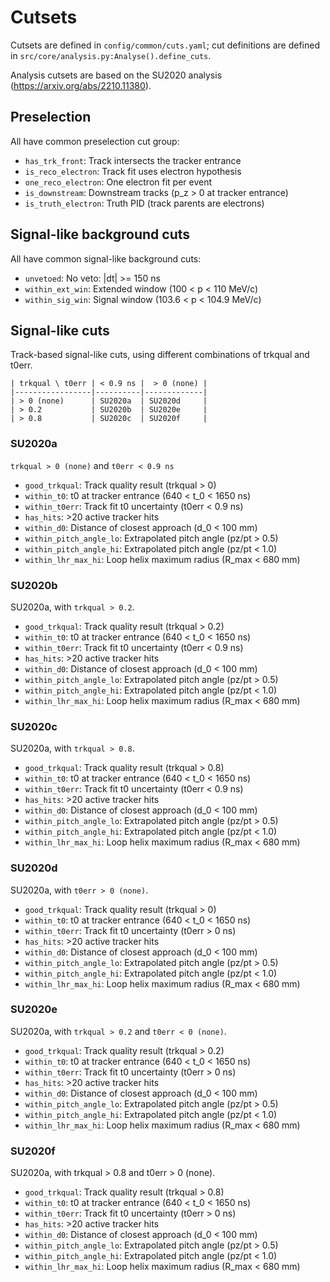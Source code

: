 # Cutsets 

Cutsets are defined in `config/common/cuts.yaml`; cut definitions are defined in `src/core/analysis.py:Analyse().define_cuts`.

Analysis cutsets are based on the SU2020 analysis (https://arxiv.org/abs/2210.11380).

## Preselection 

All have common preselection cut group: 

* `has_trk_front`: Track intersects the tracker entrance
* `is_reco_electron`: Track fit uses electron hypothesis
* `one_reco_electron`: One electron fit per event
* `is_downstream`: Downstream tracks (p_z > 0 at tracker entrance)
* `is_truth_electron`: Truth PID (track parents are electrons)

## Signal-like background cuts 

All have common signal-like background cuts: 

* `unvetoed`: No veto: |dt| >= 150 ns
* `within_ext_win`: Extended window (100 < p < 110 MeV/c)
* `within_sig_win`: Signal window (103.6 < p < 104.9 MeV/c)

## Signal-like cuts 

Track-based signal-like cuts, using different combinations of trkqual and t0err. 

```
| trkqual \ t0err | < 0.9 ns |  > 0 (none) |
|-----------------|----------|-------------|
| > 0 (none)      | SU2020a  | SU2020d     |
| > 0.2           | SU2020b  | SU2020e     |
| > 0.8           | SU2020c  | SU2020f     |
```

### SU2020a

`trkqual > 0 (none)` and `t0err < 0.9 ns`

* `good_trkqual`: Track quality result (trkqual > 0)
* `within_t0`: t0 at tracker entrance (640 < t_0 < 1650 ns)
* `within_t0err`: Track fit t0 uncertainty (t0err < 0.9 ns)
* `has_hits`: >20 active tracker hits
* `within_d0`: Distance of closest approach (d_0 < 100 mm)
* `within_pitch_angle_lo`: Extrapolated pitch angle (pz/pt > 0.5)
* `within_pitch_angle_hi`: Extrapolated pitch angle (pz/pt < 1.0)
* `within_lhr_max_hi`: Loop helix maximum radius (R_max < 680 mm)
  
### SU2020b

SU2020a, with `trkqual > 0.2`.

* `good_trkqual`: Track quality result (trkqual > 0.2)
* `within_t0`: t0 at tracker entrance (640 < t_0 < 1650 ns)
* `within_t0err`: Track fit t0 uncertainty (t0err < 0.9 ns)
* `has_hits`: >20 active tracker hits
* `within_d0`: Distance of closest approach (d_0 < 100 mm)
* `within_pitch_angle_lo`: Extrapolated pitch angle (pz/pt > 0.5)
* `within_pitch_angle_hi`: Extrapolated pitch angle (pz/pt < 1.0)
* `within_lhr_max_hi`: Loop helix maximum radius (R_max < 680 mm)
  
### SU2020c

SU2020a, with `trkqual > 0.8`.

* `good_trkqual`: Track quality result (trkqual > 0.8)
* `within_t0`: t0 at tracker entrance (640 < t_0 < 1650 ns)
* `within_t0err`: Track fit t0 uncertainty (t0err < 0.9 ns)
* `has_hits`: >20 active tracker hits
* `within_d0`: Distance of closest approach (d_0 < 100 mm)
* `within_pitch_angle_lo`: Extrapolated pitch angle (pz/pt > 0.5)
* `within_pitch_angle_hi`: Extrapolated pitch angle (pz/pt < 1.0)
* `within_lhr_max_hi`: Loop helix maximum radius (R_max < 680 mm)

### SU2020d

SU2020a, with `t0err > 0 (none)`.

* `good_trkqual`: Track quality result (trkqual > 0)
* `within_t0`: t0 at tracker entrance (640 < t_0 < 1650 ns)
* `within_t0err`: Track fit t0 uncertainty (t0err > 0 ns)
* `has_hits`: >20 active tracker hits
* `within_d0`: Distance of closest approach (d_0 < 100 mm)
* `within_pitch_angle_lo`: Extrapolated pitch angle (pz/pt > 0.5)
* `within_pitch_angle_hi`: Extrapolated pitch angle (pz/pt < 1.0)
* `within_lhr_max_hi`: Loop helix maximum radius (R_max < 680 mm)
  
### SU2020e

SU2020a, with `trkqual > 0.2` and `t0err < 0 (none)`.

* `good_trkqual`: Track quality result (trkqual > 0.2)
* `within_t0`: t0 at tracker entrance (640 < t_0 < 1650 ns)
* `within_t0err`: Track fit t0 uncertainty (t0err > 0 ns)
* `has_hits`: >20 active tracker hits
* `within_d0`: Distance of closest approach (d_0 < 100 mm)
* `within_pitch_angle_lo`: Extrapolated pitch angle (pz/pt > 0.5)
* `within_pitch_angle_hi`: Extrapolated pitch angle (pz/pt < 1.0)
* `within_lhr_max_hi`: Loop helix maximum radius (R_max < 680 mm)

### SU2020f

SU2020a, with trkqual > 0.8 and t0err > 0 (none).

* `good_trkqual`: Track quality result (trkqual > 0.8)
* `within_t0`: t0 at tracker entrance (640 < t_0 < 1650 ns)
* `within_t0err`: Track fit t0 uncertainty (t0err > 0 ns)
* `has_hits`: >20 active tracker hits
* `within_d0`: Distance of closest approach (d_0 < 100 mm)
* `within_pitch_angle_lo`: Extrapolated pitch angle (pz/pt > 0.5)
* `within_pitch_angle_hi`: Extrapolated pitch angle (pz/pt < 1.0)
* `within_lhr_max_hi`: Loop helix maximum radius (R_max < 680 mm)